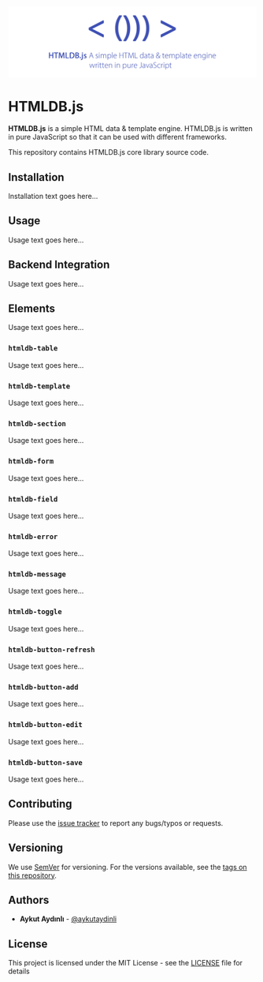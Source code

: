 ![HTMLDB.js - A simple HTML data & template engine written in pure JavaScript](README.png "HTMLDB.js - A simple HTML data & template engine written in pure JavaScript")

# HTMLDB.js

**HTMLDB.js** is a simple HTML data & template engine. HTMLDB.js is written in pure JavaScript so that it can be used with different frameworks.

This repository contains HTMLDB.js core library source code.

## Installation

Installation text goes here...

## Usage

Usage text goes here...

## Backend Integration

Usage text goes here...

## Elements

Usage text goes here...

### `htmldb-table`

Usage text goes here...

### `htmldb-template`

Usage text goes here...

### `htmldb-section`

Usage text goes here...

### `htmldb-form`

Usage text goes here...

### `htmldb-field`

Usage text goes here...

### `htmldb-error`

Usage text goes here...

### `htmldb-message`

Usage text goes here...

### `htmldb-toggle`

Usage text goes here...

### `htmldb-button-refresh`

Usage text goes here...

### `htmldb-button-add`

Usage text goes here...

### `htmldb-button-edit`

Usage text goes here...

### `htmldb-button-save`

Usage text goes here...

## Contributing

Please use the [issue tracker](https://github.com/htmldbjs/htmldbjs/issues) to report any bugs/typos or requests.

## Versioning

We use [SemVer](http://semver.org/) for versioning. For the versions available, see the [tags on this repository](https://github.com/htmldbjs/htmldbjs/tags). 

## Authors

* **Aykut Aydınlı** - [@aykutaydinli](https://github.com/aykutaydinli)

## License

This project is licensed under the MIT License - see the [LICENSE](LICENSE) file for details
